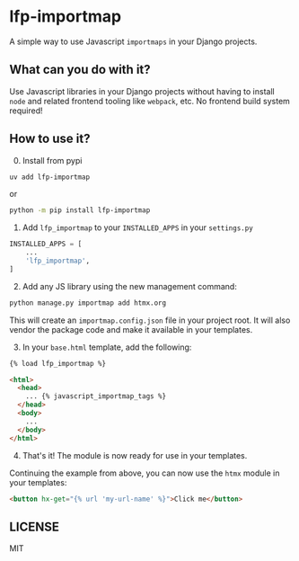 # lfp-importmap

A simple way to use Javascript `importmaps` in your Django projects.

## What can you do with it?

Use Javascript libraries in your Django projects without having to install `node` and related frontend tooling like `webpack`, etc.
No frontend build system required!

## How to use it?

0. Install from pypi

```bash
uv add lfp-importmap
```

or

```bash
python -m pip install lfp-importmap
```

1. Add `lfp_importmap` to your `INSTALLED_APPS` in your `settings.py`

```python
INSTALLED_APPS = [
    ...
    'lfp_importmap',
]
```

2. Add any JS library using the new management command:

```bash
python manage.py importmap add htmx.org
```

This will create an `importmap.config.json` file in your project root.
It will also vendor the package code and make it available in your templates.

3. In your `base.html` template, add the following:

```html
{% load lfp_importmap %}

<html>
  <head>
    ... {% javascript_importmap_tags %}
  </head>
  <body>
    ...
  </body>
</html>
```

4. That's it! The module is now ready for use in your templates.

Continuing the example from above, you can now use the `htmx` module in your templates:

```html
<button hx-get="{% url 'my-url-name' %}">Click me</button>
```

## LICENSE

MIT

